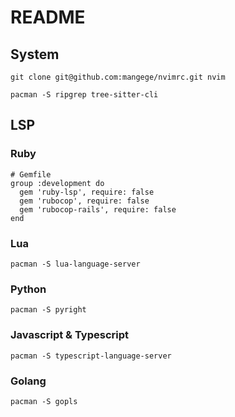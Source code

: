 # README

## System

```
git clone git@github.com:mangege/nvimrc.git nvim

pacman -S ripgrep tree-sitter-cli
```


## LSP

### Ruby

```
# Gemfile
group :development do
  gem 'ruby-lsp', require: false
  gem 'rubocop', require: false
  gem 'rubocop-rails', require: false
end
```

### Lua

```
pacman -S lua-language-server
```

### Python

```
pacman -S pyright
```

### Javascript & Typescript

```
pacman -S typescript-language-server
```

### Golang

```
pacman -S gopls
```
